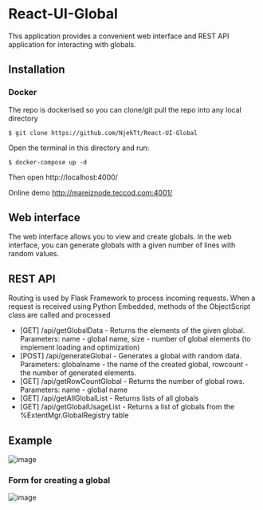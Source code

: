 # React-UI-Global

This application provides a convenient web interface and REST API application for interacting with globals.

## Installation

### Docker
The repo is dockerised so you can  clone/git pull the repo into any local directory

```
$ git clone https://github.com/NjekTt/React-UI-Global
```

Open the terminal in this directory and run:

```
$ docker-compose up -d
```

Then open http://localhost:4000/

Online demo http://mareiznode.teccod.com:4001/

## Web interface
The web interface allows you to view and create globals. In the web interface, you can generate globals with a given number of lines with random values.

## REST API
Routing is used by Flask Framework to process incoming requests. When a request is received using Python Embedded, methods of the ObjectScript class are called and processed

- [GET] /api/getGlobalData - Returns the elements of the given global. Parameters: name - global name, size - number of global elements (to implement loading and optimization)
- [POST] /api/generateGlobal - Generates a global with random data. Parameters: globalname - the name of the created global, rowcount - the number of generated elements.
- [GET] /api/getRowCountGlobal - Returns the number of global rows. Parameters: name - global name
- [GET] /api/getAllGlobalList - Returns lists of all globals
- [GET] /api/getGlobalUsageList - Returns a list of globals from the %ExtentMgr.GlobalRegistry table

## Example

![image](https://user-images.githubusercontent.com/47400570/161445105-816f4ab5-48dd-4c86-804a-364d7a988799.png)

### Form for creating a global
![image](https://user-images.githubusercontent.com/47400570/161445159-219f8a50-5cfe-4b20-90e2-576c2aff0772.png)
